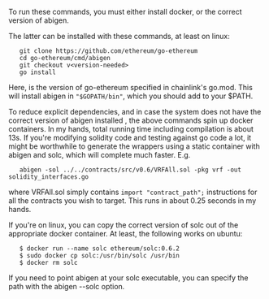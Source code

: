 To run these commands, you must either install docker, or the correct version
of abigen.
 
The latter can be installed with these commands, at least on linux:

```
   git clone https://github.com/ethereum/go-ethereum
   cd go-ethereum/cmd/abigen
   git checkout v<version-needed>
   go install
```

Here, <version-needed> is the version of go-ethereum specified in chainlink's
go.mod. This will install abigen in `"$GOPATH/bin"`, which you should add to
your $PATH.

To reduce explicit dependencies, and in case the system does not have the
correct version of abigen installed , the above commands spin up docker
containers. In my hands, total running time including compilation is about
13s. If you're modifying solidity code and testing against go code a lot, it
might be worthwhile to generate the wrappers using a static container
with abigen and solc, which will complete much faster. E.g.

```
   abigen -sol ../../contracts/src/v0.6/VRFAll.sol -pkg vrf -out solidity_interfaces.go
```

where VRFAll.sol simply contains `import "contract_path";` instructions for
all the contracts you wish to target. This runs in about 0.25 seconds in my
hands.

If you're on linux, you can copy the correct version of solc out of the
appropriate docker container. At least, the following works on ubuntu:

```
   $ docker run --name solc ethereum/solc:0.6.2
   $ sudo docker cp solc:/usr/bin/solc /usr/bin
   $ docker rm solc
```

If you need to point abigen at your solc executable, you can specify the path
with the abigen --solc <path-to-executable> option.